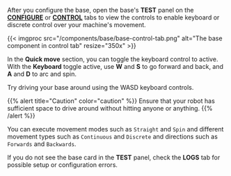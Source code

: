 After you configure the base, open the base's **TEST** panel on the [**CONFIGURE**](/configure/) or [**CONTROL**](/fleet/control/) tabs to view the controls to enable keyboard or discrete control over your machine's movement.

{{< imgproc src="/components/base/base-control-tab.png" alt="The base component in control tab" resize="350x" >}}

In the **Quick move** section, you can toggle the keyboard control to active.
With the **Keyboard** toggle active, use **W** and **S** to go forward and back, and **A** and **D** to arc and spin.

Try driving your base around using the WASD keyboard controls.

{{% alert title="Caution" color="caution" %}}
Ensure that your robot has sufficient space to drive around without hitting anyone or anything.
{{% /alert %}}

You can execute movement modes such as `Straight` and `Spin` and different movement types such as `Continuous` and `Discrete` and directions such as `Forwards` and `Backwards`.

If you do not see the base card in the **TEST** panel, check the **LOGS** tab for possible setup or configuration errors.
